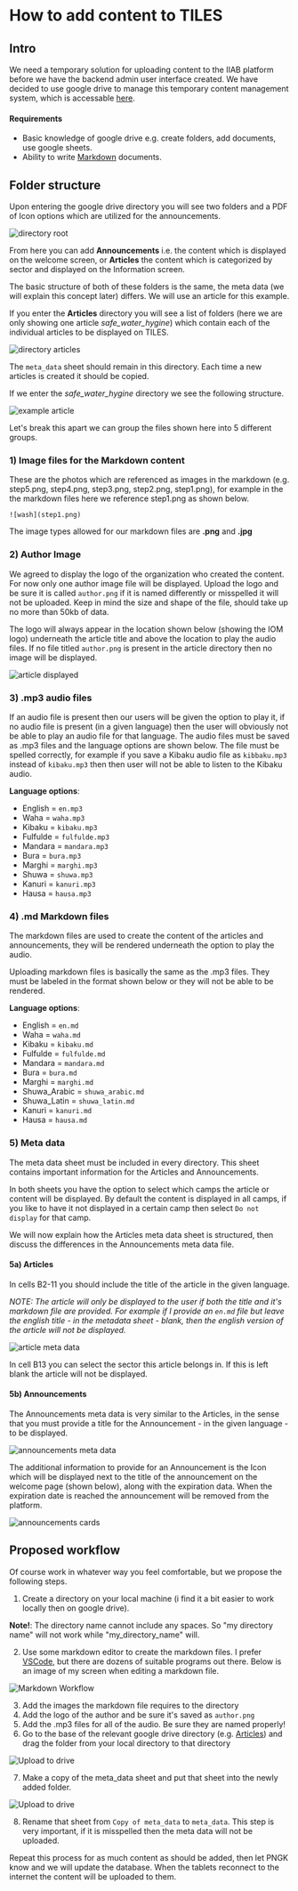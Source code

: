 # How to add content to TILES

## Intro

We need a temporary solution for uploading content to the IIAB platform before we have the backend admin user interface created. We have decided to use google drive to manage this temporary content management system, which is accessable [here](https://drive.google.com/drive/folders/1wYpUXa5ImbUBa8M35Xwa-dT-F0N458Wj?usp=sharing).

#### Requirements

- Basic knowledge of google drive e.g. create folders, add documents, use google sheets.
- Ability to write [Markdown](https://en.wikipedia.org/wiki/Markdown) documents.

## Folder structure

Upon entering the google drive directory you will see two folders and a PDF of Icon options which are utilized for the announcements.

![directory root](../images/tutorials/how_to_add_content/dirRoot.png)

From here you can add **Announcements** i.e. the content which is displayed on the welcome screen, or **Articles** the content which is categorized by sector and displayed on the Information screen.

The basic structure of both of these folders is the same, the meta data (we will explain this concept later) differs. We will use an article for this example.

If you enter the **Articles** directory you will see a list of folders (here we are only showing one article _safe_water_hygine_) which contain each of the individual articles to be displayed on TILES.

![directory articles](../images/tutorials/how_to_add_content/dirArticles.png)

The `meta_data` sheet should remain in this directory. Each time a new articles is created it should be copied.

If we enter the _safe_water_hygine_ directory we see the following structure.

![example article](../images/tutorials/how_to_add_content/dirExampleArticle.png)

Let's break this apart we can group the files shown here into 5 different groups.

### 1) Image files for the Markdown content

These are the photos which are referenced as images in the markdown (e.g. step5.png, step4.png, step3.png, step2.png, step1.png), for example in the the markdown files here we reference step1.png as shown below.

`![wash](step1.png)`

The image types allowed for our markdown files are **.png** and **.jpg**

### 2) Author Image

We agreed to display the logo of the organization who created the content. For now only one author image file will be displayed. Upload the logo and be sure it is called `author.png` if it is named differently or misspelled it will not be uploaded. Keep in mind the size and shape of the file, should take up no more than 50kb of data.

The logo will always appear in the location shown below (showing the IOM logo) underneath the article title and above the location to play the audio files. If no file titled `author.png` is present in the article directory then no image will be displayed.

![article displayed](../images/tutorials/how_to_add_content/displayedExampleArticle.png)

### 3) .mp3 audio files

If an audio file is present then our users will be given the option to play it, if no audio file is present (in a given language) then the user will obviously not be able to play an audio file for that language. The audio files must be saved as .mp3 files and the language options are shown below. The file must be spelled correctly, for example if you save a Kibaku audio file as `kibbaku.mp3` instead of `kibaku.mp3` then then user will not be able to listen to the Kibaku audio.

**Language options**:

- English = `en.mp3`
- Waha = `waha.mp3`
- Kibaku = `kibaku.mp3`
- Fulfulde = `fulfulde.mp3`
- Mandara = `mandara.mp3`
- Bura = `bura.mp3`
- Marghi = `marghi.mp3`
- Shuwa = `shuwa.mp3`
- Kanuri = `kanuri.mp3`
- Hausa = `hausa.mp3`

### 4) .md Markdown files

The markdown files are used to create the content of the articles and announcements, they will be rendered underneath the option to play the audio.

Uploading markdown files is basically the same as the .mp3 files. They must be labeled in the format shown below or they will not be able to be rendered.

**Language options**:

- English = `en.md`
- Waha = `waha.md`
- Kibaku = `kibaku.md`
- Fulfulde = `fulfulde.md`
- Mandara = `mandara.md`
- Bura = `bura.md`
- Marghi = `marghi.md`
- Shuwa_Arabic = `shuwa_arabic.md`
- Shuwa_Latin = `shuwa_latin.md`
- Kanuri = `kanuri.md`
- Hausa = `hausa.md`

### 5) Meta data

The meta data sheet must be included in every directory. This sheet contains important information for the Articles and Announcements.

In both sheets you have the option to select which camps the article or content will be displayed. By default the content is displayed in all camps, if you like to have it not displayed in a certain camp then select `Do not display` for that camp.

We will now explain how the Articles meta data sheet is structured, then discuss the differences in the Announcements meta data file.

#### 5a) Articles

In cells B2-11 you should include the title of the article in the given language.

_NOTE: The article will only be displayed to the user if both the title and it's markdown file are provided. For example if I provide an `en.md` file but leave the english title - in the metadata sheet - blank, then the english version of the article will not be displayed._

![article meta data](../images/tutorials/how_to_add_content/metaDataArticles.png)

In cell B13 you can select the sector this article belongs in. If this is left blank the article will not be displayed.

#### 5b) Announcements

The Announcements meta data is very similar to the Articles, in the sense that you must provide a title for the Announcement - in the given language - to be displayed.

![announcements meta data](../images/tutorials/how_to_add_content/metaDataAnnouncements.png)

The additional information to provide for an Announcement is the Icon which will be displayed next to the title of the announcement on the welcome page (shown below), along with the expiration data. When the expiration date is reached the announcement will be removed from the platform.

![announcements cards](../images/tutorials/how_to_add_content/announcementCards.png)

## Proposed workflow

Of course work in whatever way you feel comfortable, but we propose the following steps.

1. Create a directory on your local machine (i find it a bit easier to work locally then on google drive).

**Note!**: The directory name cannot include any spaces. So "my directory name" will not work while "my_directory_name" will.

2. Use some markdown editor to create the markdown files. I prefer [VSCode](https://code.visualstudio.com/), but there are dozens of suitable programs out there. Below is an image of my screen when editing a markdown file.

![Markdown Workflow](../images/tutorials/how_to_add_content/markdownWorkflowExample.png)

3. Add the images the markdown file requires to the directory
4. Add the logo of the author and be sure it's saved as `author.png`
5. Add the .mp3 files for all of the audio. Be sure they are named properly!
6. Go to the base of the relevant google drive directory (e.g. [Articles](https://drive.google.com/open?id=1NqlV3akLjEmbeniKg4_GcmwzXKM_QG9P)) and drag the folder from your local directory to that directory

![Upload to drive](../images/tutorials/how_to_add_content/uploadToGoogleDrive.gif)

7. Make a copy of the meta_data sheet and put that sheet into the newly added folder.

![Upload to drive](../images/tutorials/how_to_add_content/copyMetaData.gif)

8. Rename that sheet from `Copy of meta_data` to `meta_data`. This step is very important, if it is misspelled then the meta data will not be uploaded.

Repeat this process for as much content as should be added, then let PNGK know and we will update the database. When the tablets reconnect to the internet the content will be uploaded to them.
